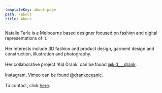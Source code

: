 ```yaml
---
templateKey: about-page
path: /about
title: About
---
```

Natalie Tarle is a Melbourne based designer focused on fashion and digital representations of it.\
\
Her interests include 3D fashion and product design, garment design and construction, illustration and photography.\
\
Her collaborative project ‘Kid Drank’ can be found [@kid___drank](https://www.instagram.com/kid___drank/).\
\
Instagram, Vimeo can be found [@drankoceanic](https://www.instagram.com/drankoceanic/).\
\
To contact, click [here](https://www.drankoceanic.com/contact).